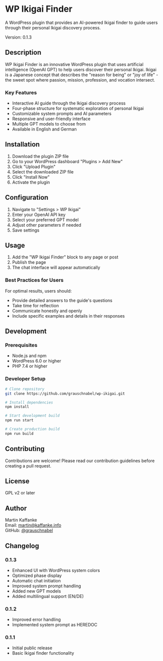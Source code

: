 # WP Ikigai Finder

A WordPress plugin that provides an AI-powered Ikigai finder to guide users through their personal Ikigai discovery process.

Version: 0.1.3

## Description

WP Ikigai Finder is an innovative WordPress plugin that uses artificial intelligence (OpenAI GPT) to help users discover their personal Ikigai. Ikigai is a Japanese concept that describes the "reason for being" or "joy of life" - the sweet spot where passion, mission, profession, and vocation intersect.

### Key Features

- Interactive AI guide through the Ikigai discovery process
- Four-phase structure for systematic exploration of personal Ikigai
- Customizable system prompts and AI parameters
- Responsive and user-friendly interface
- Multiple GPT models to choose from
- Available in English and German

## Installation

1. Download the plugin ZIP file
2. Go to your WordPress dashboard "Plugins > Add New"
3. Click "Upload Plugin"
4. Select the downloaded ZIP file
5. Click "Install Now"
6. Activate the plugin

## Configuration

1. Navigate to "Settings > WP Ikigai"
2. Enter your OpenAI API key
3. Select your preferred GPT model
4. Adjust other parameters if needed
5. Save settings

## Usage

1. Add the "WP Ikigai Finder" block to any page or post
2. Publish the page
3. The chat interface will appear automatically

### Best Practices for Users

For optimal results, users should:
- Provide detailed answers to the guide's questions
- Take time for reflection
- Communicate honestly and openly
- Include specific examples and details in their responses

## Development

### Prerequisites

- Node.js and npm
- WordPress 6.0 or higher
- PHP 7.4 or higher

### Developer Setup

```bash
# Clone repository
git clone https://github.com/grauschnabel/wp-ikigai.git

# Install dependencies
npm install

# Start development build
npm run start

# Create production build
npm run build
```

## Contributing

Contributions are welcome! Please read our contribution guidelines before creating a pull request.

## License

GPL v2 or later

## Author

Martin Kaffanke  
Email: martin@kaffanke.info  
GitHub: [@grauschnabel](https://github.com/grauschnabel)

## Changelog

### 0.1.3
- Enhanced UI with WordPress system colors
- Optimized phase display
- Automatic chat initiation
- Improved system prompt handling
- Added new GPT models
- Added multilingual support (EN/DE)

### 0.1.2
- Improved error handling
- Implemented system prompt as HEREDOC

### 0.1.1
- Initial public release
- Basic Ikigai finder functionality 